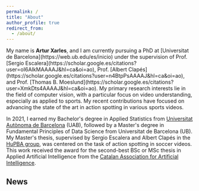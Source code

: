 ```yaml
---
permalink: /
title: "About"
author_profile: true
redirect_from: 
  - /about/
---
```


<div style="text-align: align"> 
My name is <b>Artur Xarles</b>, and I am currently pursuing a PhD at [Universitat de Barcelona](https://web.ub.edu/es/inicio) under the supervision of Prof. [Sergio Escalera](https://scholar.google.es/citations?user=oI6AIkMAAAAJ&hl=ca&oi=ao), Prof. [Albert Clapés](https://scholar.google.es/citations?user=n4BtpPsAAAAJ&hl=ca&oi=ao), and Prof. [Thomas B. Moeslund](https://scholar.google.es/citations?user=XmkDts4AAAAJ&hl=ca&oi=ao). My primary research interests lie in the field of computer vision, with a particular focus on video understanding, especially as applied to sports. My recent contributions have focused on advancing the state of the art in action spotting in various sports videos.

In 2021, I earned my Bachelor's degree in Applied Statistics from [Universitat Autònoma de Barcelona](https://www.uab.cat/web/universitat-autonoma-de-barcelona-1345467950436.html) (UAB), followed by a Master's degree in Fundamental Principles of Data Science from Universitat de Barcelona (UB). My Master's thesis, supervised by Sergio Escalera and Albert Clapés in the [HuPBA group](https://sergioescalera.com/students/), was centered on the task of action spotting in soccer videos. This work received the award for the second-best BSc or MSc thesis in Applied Artificial Intelligence from the [Catalan Association for Artificial Intelligence](https://www.acia.cat/).

## News


</div>